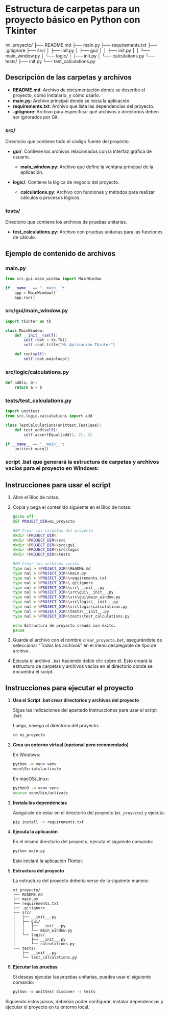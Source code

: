 # Estructura de carpetas para un proyecto básico en Python con Tkinter

mi_proyecto/
├── README.md
├── main.py
├── requirements.txt
├── .gitignore
├── src/
│ ├── init.py
│ ├── gui/
│ │ ├── init.py
│ │ └── main_window.py
│ └── logic/
│ ├── init.py
│ └── calculations.py
└── tests/
├── init.py
└── test_calculations.py


## Descripción de las carpetas y archivos

- **README.md**: Archivo de documentación donde se describe el proyecto, cómo instalarlo, y cómo usarlo.
- **main.py**: Archivo principal donde se inicia la aplicación.
- **requirements.txt**: Archivo que lista las dependencias del proyecto.
- **.gitignore**: Archivo para especificar qué archivos o directorios deben ser ignorados por Git.

### src/
Directorio que contiene todo el código fuente del proyecto.

- **gui/**: Contiene los archivos relacionados con la interfaz gráfica de usuario.
  - **main_window.py**: Archivo que define la ventana principal de la aplicación.

- **logic/**: Contiene la lógica de negocio del proyecto.
  - **calculations.py**: Archivo con funciones y métodos para realizar cálculos o procesos lógicos.

### tests/
Directorio que contiene los archivos de pruebas unitarias.

- **test_calculations.py**: Archivo con pruebas unitarias para las funciones de cálculo.

## Ejemplo de contenido de archivos

### main.py
```python
from src.gui.main_window import MainWindow

if __name__ == "__main__":
    app = MainWindow()
    app.run()
```

### src/gui/main_window.py
```python
import tkinter as tk

class MainWindow:
    def __init__(self):
        self.root = tk.Tk()
        self.root.title("Mi Aplicación Tkinter")

    def run(self):
        self.root.mainloop()
```

### src/logic/calculations.py
```python
def add(a, b):
    return a + b

```

### tests/test_calculations.py
```python
import unittest
from src.logic.calculations import add

class TestCalculations(unittest.TestCase):
    def test_add(self):
        self.assertEqual(add(1, 2), 3)

if __name__ == "__main__":
    unittest.main()


```

### script .bat que generará la estructura de carpetas y archivos vacíos para el proyecto en Windows:

## Instrucciones para usar el script

1. Abre el Bloc de notas.
2. Copia y pega el contenido siguiente en el Bloc de notas:

    ```bat
    @echo off
    SET PROJECT_DIR=mi_proyecto

    REM Crear las carpetas del proyecto
    mkdir %PROJECT_DIR%
    mkdir %PROJECT_DIR%\src
    mkdir %PROJECT_DIR%\src\gui
    mkdir %PROJECT_DIR%\src\logic
    mkdir %PROJECT_DIR%\tests

    REM Crear los archivos vacíos
    type nul > %PROJECT_DIR%\README.md
    type nul > %PROJECT_DIR%\main.py
    type nul > %PROJECT_DIR%\requirements.txt
    type nul > %PROJECT_DIR%\.gitignore
    type nul > %PROJECT_DIR%\src\__init__.py
    type nul > %PROJECT_DIR%\src\gui\__init__.py
    type nul > %PROJECT_DIR%\src\gui\main_window.py
    type nul > %PROJECT_DIR%\src\logic\__init__.py
    type nul > %PROJECT_DIR%\src\logic\calculations.py
    type nul > %PROJECT_DIR%\tests\__init__.py
    type nul > %PROJECT_DIR%\tests\test_calculations.py

    echo Estructura de proyecto creada con éxito.
    pause
    ```

3. Guarda el archivo con el nombre `crear_proyecto.bat`, asegurándote de seleccionar "Todos los archivos" en el menú desplegable de tipo de archivo.
4. Ejecuta el archivo `.bat` haciendo doble clic sobre él. Esto creará la estructura de carpetas y archivos vacíos en el directorio donde se encuentra el script.

## Instrucciones para ejecutar el proyecto

1. **Usa el Script .bat crear directorios y archivos del proyecto**

    Sigue las indicaciones del apartado Instrucciones para usar el script .bat:

    Luego, navega al directorio del proyecto:

    ```bash
    cd mi_proyecto
    ```

2. **Crea un entorno virtual (opcional pero recomendado)**

    En Windows:

    ```bash
    python -m venv venv
    venv\Scripts\activate
    ```

    En macOS/Linux:

    ```bash
    python3 -m venv venv
    source venv/bin/activate
    ```

3. **Instala las dependencias**

    Asegúrate de estar en el directorio del proyecto (`mi_proyecto`) y ejecuta:

    ```bash
    pip install -r requirements.txt
    ```

4. **Ejecuta la aplicación**

    En el mismo directorio del proyecto, ejecuta el siguiente comando:

    ```bash
    python main.py
    ```

    Esto iniciará la aplicación Tkinter.

5. **Estructura del proyecto**

    La estructura del proyecto debería verse de la siguiente manera:

    ```
    mi_proyecto/
    ├── README.md
    ├── main.py
    ├── requirements.txt
    ├── .gitignore
    ├── src/
    │   ├── __init__.py
    │   ├── gui/
    │   │   ├── __init__.py
    │   │   └── main_window.py
    │   └── logic/
    │       ├── __init__.py
    │       └── calculations.py
    └── tests/
        ├── __init__.py
        └── test_calculations.py
    ```

6. **Ejecutar las pruebas**

    Si deseas ejecutar las pruebas unitarias, puedes usar el siguiente comando:

    ```bash
    python -m unittest discover -s tests
    ```

Siguiendo estos pasos, deberías poder configurar, instalar dependencias y ejecutar el proyecto en tu entorno local.


### 
```python


```
### 

